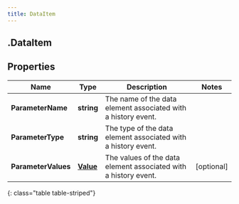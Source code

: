 ```yaml
---
title: DataItem
---
```

## .DataItem

## Properties

|Name | Type | Description | Notes|
|------------ | ------------- | ------------- | -------------|
| **ParameterName** | **string** | The name of the data element associated with a history event. | |
| **ParameterType** | **string** | The type of the data element associated with a history event. | |
| **ParameterValues** | [**Value**](Value.html) | The values of the data element associated with a history event. | [optional] |
{: class="table table-striped"}


